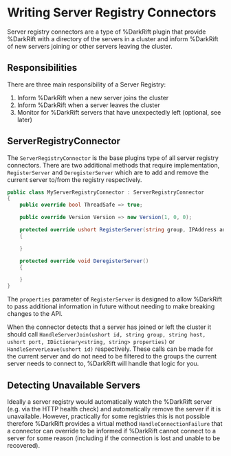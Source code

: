 # Writing Server Registry Connectors
Server registry connectors are a type of %DarkRift plugin that provide %DarkRift with a directory of the servers in a cluster and inform %DarkRift of new servers joining or other servers leaving the cluster.

## Responsibilities
There are three main responsibility of a Server Registry:
1. Inform %DarkRift when a new server joins the cluster
2. Inform %DarkRift when a server leaves the cluster
3. Monitor for %DarkRift servers that have unexpectedly left (optional, see later)

## ServerRegistryConnector
The `ServerRegistryConnector` is the base plugins type of all server registry connectors. There are two additional methods that require implementation, `RegisterServer` and `DeregisterServer` which are to add and remove the current server to/from the registry respectively.
```csharp
public class MyServerRegistryConnector : ServerRegistryConnector
{
    public override bool ThreadSafe => true;

    public override Version Version => new Version(1, 0, 0);

    protected override ushort RegisterServer(string group, IPAddress address, ushort port, NameValueCollection properties)
    {

    }

    protected override void DeregisterServer()
    {

    }
}
```

The `properties` parameter of `RegisterServer` is designed to allow %DarkRift to pass additional information in future without needing to make breaking changes to the API.

When the connector detects that a server has joined or left the cluster it should call `HandleServerJoin(ushort id, string group, string host, ushort port, IDictionary<string, string> properties)` or `HandleServerLeave(ushort id)` respectively. These calls can be made for the current server and do not need to be filtered to the groups the current server needs to connect to, %DarkRift will handle that logic for you.

## Detecting Unavailable Servers
Ideally a server registry would automatically watch the %DarkRift server (e.g. via the HTTP health check) and automatically remove the server if it is unavailable. However, practically for some registries this is not possible therefore %DarkRift provides a virtual method `HandleConnectionFailure` that a connector can override to be informed if %DarkRift cannot connect to a server for some reason (including if the connection is lost and unable to be recovered).
